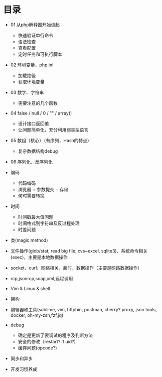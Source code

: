 
# 目录

- 01 从php解释器开始谈起
    - 快速验证单行命令
    - 语法检查
    - 查看配置
    - 定时任务和可执行脚本

- 02 环境变量、php.ini
    - 加载路径
    - 获取环境变量

- 03 数字、字符串
    - 需要注意的几个函数

- 04 false / null / 0 / "" / array()
    - 设计接口返回值
    - 让问题简单化，充分利用弱类型语言

- 05 数组（核心）（有序列，Hash的特点）
    - 复杂数据结构debug

- 06 序列化、反序列化

- 编码
    - 代码编码
    - 浏览器 + 参数提交 + 存储
    - 何时需要转换

- 时间
    - 时间戳最大值问题
    - 时间格式到字符串及反过程处理
    - 时差问题

- 类(magic method)
- 文件操作(glob/stat, read big file, cvs~excel, sqlite3)、系统命令相关(exec)，主要是本地数据操作
- socket、curl、网络相关，超时，数据操作（主要是网路数据操作）
- rcp,jsonrcp,soap,xml,远程调用
- Vim & Linux & shell
- 架构
- 编辑器和工具(sublime, vim, httpbin, postman, cherry? proxy, json tools, docker, oh-my-zsh,fzf,jq)
- debug
    - 确定是更新了要调试的程序及判断方法
    - 安全的修改（restart? if uid?)
    - 缓存问题(opcode?)
    
- 同步和异步
- 开发习惯养成
